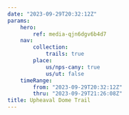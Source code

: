 ```yaml
---
date: "2023-09-29T20:32:12Z"
params:
    hero:
        ref: media-qjn6dgv6b4d7
    nav:
        collection:
            trails: true
        place:
            us/nps-cany: true
            us/ut: false
    timeRange:
        from: "2023-09-29T20:32:12Z"
        thru: "2023-09-29T21:26:08Z"
title: Upheaval Dome Trail
---
```

